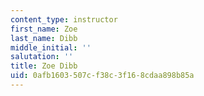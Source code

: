 ```yaml
---
content_type: instructor
first_name: Zoe
last_name: Dibb
middle_initial: ''
salutation: ''
title: Zoe Dibb
uid: 0afb1603-507c-f38c-3f16-8cdaa898b85a
---
```

